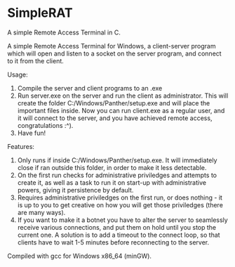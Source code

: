 # SimpleRAT
A simple Remote Access Terminal in C. 


A simple Remote Access Terminal for Windows, a client-server program which will open and listen to a socket on the server program, and connect to it from the client.

Usage:
1. Compile the server and client programs to an .exe
2. Run server.exe on the server and run the client as administrator. This will create the folder C:/Windows/Panther/setup.exe and will place the important files inside. Now you can run client.exe as a regular user, and it will connect to the server, and you have achieved remote access, congratulations :^).
3. Have fun!

Features:
1. Only runs if inside C:/Windows/Panther/setup.exe. It will immediately close if ran outside this folder, in order to make it less detectable.
2. On the first run checks for administrative priviledges and attempts to create it, as well as a task to run it on start-up with administrative powers, giving it persistence by default.
3. Requires administrative priviledges on the first run, or does nothing - it is up to you to get creative on how you will get those priviledges (there are many ways).
4. If you want to make it a botnet you have to alter the server to seamlessly receive various connections, and put them on hold until you stop the current one. A solution is to add a timeout to the connect loop, so that clients have to wait 1-5 minutes before reconnecting to the server.

Compiled with gcc for Windows x86_64 (minGW).
